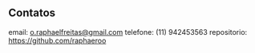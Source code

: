<!--
*** Obrigado time do Neon pela oportunidade de mostrar um pouco do meu trabalho a vocês
*** que esse trabalho possa ser o início de uma longa jornada juntos.
-->

## Contatos

email: o.raphaelfreitas@gmail.com
telefone: (11) 942453563
repositorio: https://github.com/raphaeroo

